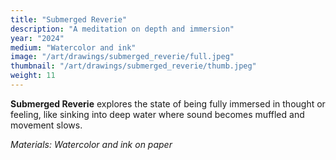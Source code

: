 ```yaml
---
title: "Submerged Reverie"
description: "A meditation on depth and immersion"
year: "2024"
medium: "Watercolor and ink"
image: "/art/drawings/submerged_reverie/full.jpeg"
thumbnail: "/art/drawings/submerged_reverie/thumb.jpeg"
weight: 11
---
```


**Submerged Reverie** explores the state of being fully immersed in thought or feeling, like sinking into deep water where sound becomes muffled and movement slows.

*Materials: Watercolor and ink on paper* 
